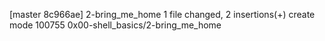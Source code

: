 [master 8c966ae] 2-bring_me_home
 1 file changed, 2 insertions(+)
 create mode 100755 0x00-shell_basics/2-bring_me_home
